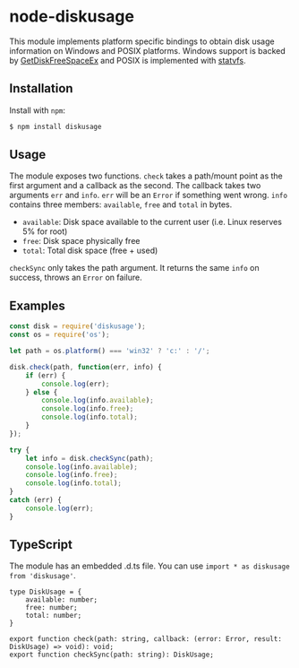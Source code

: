 node-diskusage
==============

This module implements platform specific bindings to obtain disk usage information on Windows and POSIX platforms. Windows support is backed by [GetDiskFreeSpaceEx](http://msdn.microsoft.com/en-us/library/windows/desktop/aa364937/) and POSIX is implemented with [statvfs](http://www.freebsd.org/cgi/man.cgi?query=statvfs).

Installation
------------

Install with `npm`:

``` bash
$ npm install diskusage
```

Usage
--------

The module exposes two functions. `check` takes a path/mount point as the first argument and a callback as the second. The callback takes two arguments `err` and `info`. `err` will be an `Error` if something went wrong. `info` contains three members: `available`, `free` and `total` in bytes.

- `available`: Disk space available to the current user (i.e. Linux reserves 5% for root)
- `free`: Disk space physically free
- `total`: Total disk space (free + used)

`checkSync` only takes the path argument. It returns the same `info` on success, throws an `Error` on failure.

Examples
--------

``` js
const disk = require('diskusage');
const os = require('os');

let path = os.platform() === 'win32' ? 'c:' : '/';

disk.check(path, function(err, info) {
	if (err) {
		console.log(err);
	} else {
		console.log(info.available);
		console.log(info.free);
		console.log(info.total);
	}
});

try {
	let info = disk.checkSync(path);
	console.log(info.available);
	console.log(info.free);
	console.log(info.total);
}
catch (err) {
	console.log(err);
}
```

TypeScript
----------

The module has an embedded .d.ts file. You can use `import * as diskusage from 'diskusage'`.

```
type DiskUsage = {
    available: number;
    free: number;
    total: number;
}

export function check(path: string, callback: (error: Error, result: DiskUsage) => void): void;
export function checkSync(path: string): DiskUsage;
```
